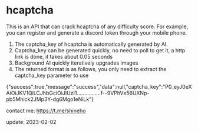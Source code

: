 # hcaptcha
This is an API that can crack hcaptcha of any difficulty score. For example, you can register and generate a discord token through your mobile phone.

1. The captcha_key of hcaptcha is automatically generated by AI.
2. Captcha_key can be generated quickly, no need to poll to get it, a http link is done, it takes about 0.05 seconds
3. Background AI quickly iteratively upgrades images
4. The returned format is as follows, you only need to extract the captcha_key parameter to use

{"success":true,"message":"success","data":null,"captcha_key":"P0_eyJ0eXAiOiJKV1QiLCJhbGciOiJIUzI1................f--9VPhVx56UXNp-pb5Mhick2JMp3Y-dg6Mgo1eNiLk"}

contact me: https://t.me/shineho

update: 2023-02-02
